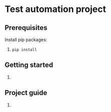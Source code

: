 # Test automation project

## Prerequisites

Install pip packages:

1. 
   ````
   pip install
   ````

## Getting started

1. 
   ````
   
   ````

## Project guide

1.